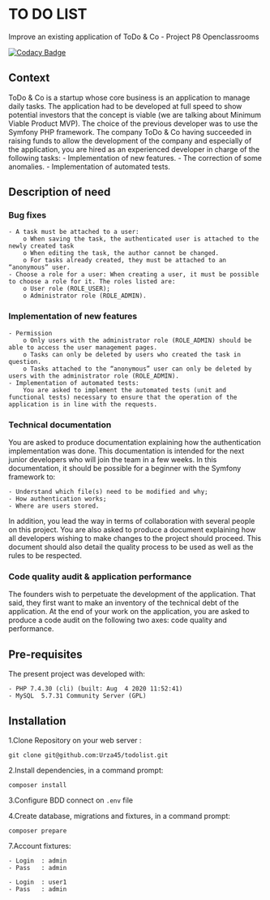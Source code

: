 # TO DO LIST

Improve an existing application of ToDo & Co - Project P8 Openclassrooms

[![Codacy Badge](https://app.codacy.com/project/badge/Grade/07af0d2a3f37423fb0e55d29b0afb30d)](https://www.codacy.com/gh/Urza45/todolist/dashboard?utm_source=github.com&amp;utm_medium=referral&amp;utm_content=Urza45/todolist&amp;utm_campaign=Badge_Grade)

## Context

ToDo & Co is a startup whose core business is an application to manage daily tasks.
The application had to be developed at full speed to show potential investors that the concept is viable (we are talking about Minimum Viable Product MVP).
The choice of the previous developer was to use the Symfony PHP framework.
The company ToDo & Co having succeeded in raising funds to allow the development of the company and especially of the application, you are hired as an experienced developer in charge of the following tasks:
    - Implementation of new features.
    - The correction of some anomalies.
    - Implementation of automated tests.

## Description of need

### Bug fixes

    - A task must be attached to a user:
        o When saving the task, the authenticated user is attached to the newly created task
        o When editing the task, the author cannot be changed.
        o For tasks already created, they must be attached to an “anonymous” user.
    - Choose a role for a user: When creating a user, it must be possible to choose a role for it. The roles listed are:
        o User role (ROLE_USER);
        o Administrator role (ROLE_ADMIN).

### Implementation of new features

    - Permission
        o Only users with the administrator role (ROLE_ADMIN) should be able to access the user management pages.
        o Tasks can only be deleted by users who created the task in question.
        o Tasks attached to the “anonymous” user can only be deleted by users with the administrator role (ROLE_ADMIN).
    - Implementation of automated tests: 
        You are asked to implement the automated tests (unit and functional tests) necessary to ensure that the operation of the application is in line with the requests.

### Technical documentation

You are asked to produce documentation explaining how the authentication implementation was done. This documentation is intended for the next junior developers who will join the team in a few weeks. In this documentation, it should be possible for a beginner with the Symfony framework to:

    - Understand which file(s) need to be modified and why;
    - How authentication works;
    - Where are users stored.

In addition, you lead the way in terms of collaboration with several people on this project. You are also asked to produce a document explaining how all developers wishing to make changes to the project should proceed.
This document should also detail the quality process to be used as well as the rules to be respected.

### Code quality audit & application performance

The founders wish to perpetuate the development of the application. That said, they first want to make an inventory of the technical debt of the application.
At the end of your work on the application, you are asked to produce a code audit on the following two axes: code quality and performance.

## Pre-requisites

The present project was developed with:

    - PHP 7.4.30 (cli) (built: Aug  4 2020 11:52:41)
    - MySQL  5.7.31 Community Server (GPL)

## Installation

1.Clone Repository on your web server :

    git clone git@github.com:Urza45/todolist.git

2.Install dependencies, in a command prompt:

    composer install

3.Configure BDD connect on `.env` file

4.Create database, migrations and fixtures, in a command prompt:

    composer prepare

7.Account fixtures:

    - Login  : admin
    - Pass   : admin

    - Login  : user1
    - Pass   : admin
